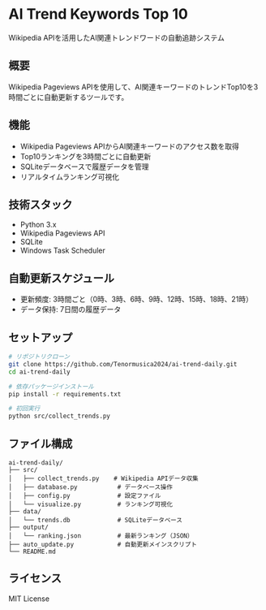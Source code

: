 # AI Trend Keywords Top 10

Wikipedia APIを活用したAI関連トレンドワードの自動追跡システム

## 概要

Wikipedia Pageviews APIを使用して、AI関連キーワードのトレンドTop10を3時間ごとに自動更新するツールです。

## 機能

- Wikipedia Pageviews APIからAI関連キーワードのアクセス数を取得
- Top10ランキングを3時間ごとに自動更新
- SQLiteデータベースで履歴データを管理
- リアルタイムランキング可視化

## 技術スタック

- Python 3.x
- Wikipedia Pageviews API
- SQLite
- Windows Task Scheduler

## 自動更新スケジュール

- 更新頻度: 3時間ごと（0時、3時、6時、9時、12時、15時、18時、21時）
- データ保持: 7日間の履歴データ

## セットアップ

```bash
# リポジトリクローン
git clone https://github.com/Tenormusica2024/ai-trend-daily.git
cd ai-trend-daily

# 依存パッケージインストール
pip install -r requirements.txt

# 初回実行
python src/collect_trends.py
```

## ファイル構成

```
ai-trend-daily/
├── src/
│   ├── collect_trends.py    # Wikipedia APIデータ収集
│   ├── database.py           # データベース操作
│   ├── config.py             # 設定ファイル
│   └── visualize.py          # ランキング可視化
├── data/
│   └── trends.db             # SQLiteデータベース
├── output/
│   └── ranking.json          # 最新ランキング（JSON）
├── auto_update.py            # 自動更新メインスクリプト
└── README.md
```

## ライセンス

MIT License
